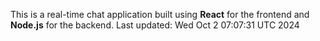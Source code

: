 This is a real-time chat application built using **React** for the frontend and **Node.js** for the backend.
Last updated: Wed Oct  2 07:07:31 UTC 2024
